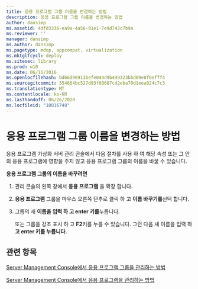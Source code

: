 ```yaml
---
title: 응용 프로그램 그룹 이름을 변경하는 방법
description: 응용 프로그램 그룹 이름을 변경하는 방법
author: dansimp
ms.assetid: 4dfd3336-ea9a-4a56-91e1-7e9d742c7b9a
ms.reviewer: ''
manager: dansimp
ms.author: dansimp
ms.pagetype: mdop, appcompat, virtualization
ms.mktglfcycl: deploy
ms.sitesec: library
ms.prod: w10
ms.date: 06/16/2016
ms.openlocfilehash: bd66d96913befe049d9b499323bbd09e0f0efff4
ms.sourcegitcommit: 354664bc527d93f80687cd2eba70d1eea024c7c3
ms.translationtype: MT
ms.contentlocale: ko-KR
ms.lasthandoff: 06/26/2020
ms.locfileid: "10816748"
---
```

# 응용 프로그램 그룹 이름을 변경하는 방법


응용 프로그램 가상화 서버 관리 콘솔에서 다음 절차를 사용 하 여 해당 속성 또는 그 안의 응용 프로그램에 영향을 주지 않고 응용 프로그램 그룹의 이름을 바꿀 수 있습니다.

**응용 프로그램 그룹의 이름을 바꾸려면**

1.  관리 콘솔의 왼쪽 창에서 **응용 프로그램** 을 확장 합니다.

2.  **응용 프로그램** 그룹을 마우스 오른쪽 단추로 클릭 하 고 **이름 바꾸기를**선택 합니다.

3.  그룹의 새 **이름을 입력 하 고 enter 키를**누릅니다.

    또는 그룹을 강조 표시 하 고 **F2**키를 누를 수 있습니다. 그런 다음 새 이름을 입력 하 **고 enter 키를 누릅니다.**

## 관련 항목


[Server Management Console에서 응용 프로그램 그룹을 관리하는 방법](how-to-manage-application-groups-in-the-server-management-console.md)

[Server Management Console에서 응용 프로그램을 관리하는 방법](how-to-manage-applications-in-the-server-management-console.md)

 

 





